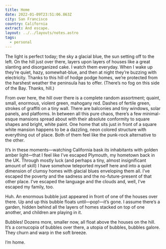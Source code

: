 ```yaml
---
title: Home
date: 2022-01-09T23:51:06.863Z
city: San Francisco
country: California
extract: And escape.
layout: ../../layouts/notes.astro
tags:
  - personal
---
```

The light is perfect today; the sky a glacial blue, the sun setting off to the left. On the hill just over there, layers upon layers of houses like a great slanting and disorganized cake. I watch them everyday. When I wake up they’re quiet, hazy, somewhat-blue, and then at night they’re buzzing with electricity. Thanks to this hill of hodge podge homes, we’re protected from the harshest weather the peninsula has to offer. (There’s no fog on this side of the Bay. Thanks, hill.)

From over here, the hill over there is a complete random assortment; quaint, small, enormous, violent green, mahogany red. Dashes of fertile green, strokes of graffiti on a tiny wall. There are balconies and tiny windows, solar panels, and platforms. In between all this pure chaos, there’s a few minimal-esque mansions spread about with their absolute conformity to square shapes and bright, white paint. One home that sits just in front of a square white mansion happens to be a dazzling, neon colored structure with everything out of place. Both of them feel like the punk-rock alternative to the other.

It’s in these moments—watching California bask its inhabitants with golden amber light—that I feel like I’ve escaped Plymouth, my hometown back in the UK. Through mostly luck (and perhaps a tiny, almost insignificant amount of skill) I have somehow teleported myself here and into a quiet dimension of clumsy homes with glacial blues enveloping them all. I’ve escaped the poverty and the sadness and the no-future-present of that other place. I’ve escaped the language and the clouds and, well, I’ve escaped my family, too.

Huh. An enormous bubble just appeared in front of one of the houses over there. Up and up this bubble floats until—pop!—it’s gone. I assume there’s a garden, hidden behind all the layers of homes stacked on top of one another, and children are playing in it. 

Bubbles! Dozens more, smaller now, all float above the houses on the hill. It’s a cornucopia of bubbles over there, a utopia of bubbles, bubbles galore. They churn and warp in the soft breeze.

I’m home.